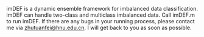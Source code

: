 imDEF is a dynamic ensemble framework for imbalanced data classification. 
imDEF can handle two-class and multiclass imbalanced data.
Call imDEF.m to run imDEF.
If there are any bugs in your running process, please contact me via zhutuanfei@hnu.edu.cn. I will get back to you as soon as possible.
